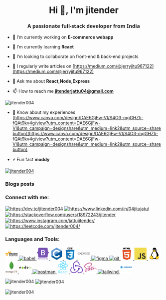 
<h1 align="center">Hi 👋, I'm jitender</h1>
<h3 align="center" style="font-family: system-ui;">A passionate full-stack developer from India</h3>

- 🔭 I’m currently working on **E-commerce webapp**

- 🌱 I’m currently learning **React**

- 👯 I’m looking to collaborate on front-end & back-end projects

- 📝 I regularly write articles on [https://medium.com/@jerryjitu967122](https://medium.com/@jerryjitu967122)

- 💬 Ask me about **React,Node,Express**

- 📫 How to reach me **jitenderjattu04@gmail.com**

<p align="left"> <img src="https://komarev.com/ghpvc/?username=jitender004&label=Profile%20views&color=0e75b6&style=flat" alt="jitender004" /> </p>

- 📄 Know about my experiences [https://www.canva.com/design/DAE6GjFw-VI/S4O3-mgGHZIi-fQAt9kv4g/view?utm_content=DAE6GjFw-VI&utm_campaign=designshare&utm_medium=link2&utm_source=sharebutton](https://www.canva.com/design/DAE6GjFw-VI/S4O3-mgGHZIi-fQAt9kv4g/view?utm_content=DAE6GjFw-VI&utm_campaign=designshare&utm_medium=link2&utm_source=sharebutton)

- ⚡ Fun fact **moddy**

<p align="left"> <a href="https://github.com/ryo-ma/github-profile-trophy"><img src="https://github-profile-trophy.vercel.app/?username=jitender004" alt="jitender004" /></a> </p>

### Blogs posts
<!-- BLOG-POST-LIST:START -->
<!-- BLOG-POST-LIST:END -->

<h3 align="left">Connect with me:</h3>
<p align="left">
<a href="https://dev.to/https://dev.to/jitender004" target="blank"><img align="center" src="https://raw.githubusercontent.com/rahuldkjain/github-profile-readme-generator/master/src/images/icons/Social/devto.svg" alt="https://dev.to/jitender004" height="30" width="40" /></a>
<a href="https://linkedin.com/in/https://www.linkedin.com/in/04jitujatu/" target="blank"><img align="center" src="https://raw.githubusercontent.com/rahuldkjain/github-profile-readme-generator/master/src/images/icons/Social/linked-in-alt.svg" alt="https://www.linkedin.com/in/04jitujatu/" height="30" width="40" /></a>
<a href="https://stackoverflow.com/users/https://stackoverflow.com/users/18972243/jitender" target="blank"><img align="center" src="https://raw.githubusercontent.com/rahuldkjain/github-profile-readme-generator/master/src/images/icons/Social/stack-overflow.svg" alt="https://stackoverflow.com/users/18972243/jitender" height="30" width="40" /></a>
<a href="https://instagram.com/https://www.instagram.com/jattujitender/" target="blank"><img align="center" src="https://raw.githubusercontent.com/rahuldkjain/github-profile-readme-generator/master/src/images/icons/Social/instagram.svg" alt="https://www.instagram.com/jattujitender/" height="30" width="40" /></a>
<a href="https://www.leetcode.com/https://leetcode.com/jitender004/" target="blank"><img align="center" src="https://raw.githubusercontent.com/rahuldkjain/github-profile-readme-generator/master/src/images/icons/Social/leet-code.svg" alt="https://leetcode.com/jitender004/" height="30" width="40" /></a>
</p>

<h3 align="left">Languages and Tools:</h3>
<p align="left"> <a href="https://aws.amazon.com" target="_blank" rel="noreferrer"> <img src="https://raw.githubusercontent.com/devicons/devicon/master/icons/amazonwebservices/amazonwebservices-original-wordmark.svg" alt="aws" width="40" height="40"/> </a> <a href="https://babeljs.io/" target="_blank" rel="noreferrer"> <img src="https://www.vectorlogo.zone/logos/babeljs/babeljs-icon.svg" alt="babel" width="40" height="40"/> </a> <a href="https://getbootstrap.com" target="_blank" rel="noreferrer"> <img src="https://raw.githubusercontent.com/devicons/devicon/master/icons/bootstrap/bootstrap-plain-wordmark.svg" alt="bootstrap" width="40" height="40"/> </a> <a href="https://www.cprogramming.com/" target="_blank" rel="noreferrer"> <img src="https://raw.githubusercontent.com/devicons/devicon/master/icons/c/c-original.svg" alt="c" width="40" height="40"/> </a> <a href="https://www.w3schools.com/css/" target="_blank" rel="noreferrer"> <img src="https://raw.githubusercontent.com/devicons/devicon/master/icons/css3/css3-original-wordmark.svg" alt="css3" width="40" height="40"/> </a> <a href="https://expressjs.com" target="_blank" rel="noreferrer"> <img src="https://raw.githubusercontent.com/devicons/devicon/master/icons/express/express-original-wordmark.svg" alt="express" width="40" height="40"/> </a> <a href="https://www.figma.com/" target="_blank" rel="noreferrer"> <img src="https://www.vectorlogo.zone/logos/figma/figma-icon.svg" alt="figma" width="40" height="40"/> </a> <a href="https://git-scm.com/" target="_blank" rel="noreferrer"> <img src="https://www.vectorlogo.zone/logos/git-scm/git-scm-icon.svg" alt="git" width="40" height="40"/> </a> <a href="https://www.w3.org/html/" target="_blank" rel="noreferrer"> <img src="https://raw.githubusercontent.com/devicons/devicon/master/icons/html5/html5-original-wordmark.svg" alt="html5" width="40" height="40"/> </a> <a href="https://developer.mozilla.org/en-US/docs/Web/JavaScript" target="_blank" rel="noreferrer"> <img src="https://raw.githubusercontent.com/devicons/devicon/master/icons/javascript/javascript-original.svg" alt="javascript" width="40" height="40"/> </a> <a href="https://www.linux.org/" target="_blank" rel="noreferrer"> <img src="https://raw.githubusercontent.com/devicons/devicon/master/icons/linux/linux-original.svg" alt="linux" width="40" height="40"/> </a> <a href="https://www.mongodb.com/" target="_blank" rel="noreferrer"> <img src="https://raw.githubusercontent.com/devicons/devicon/master/icons/mongodb/mongodb-original-wordmark.svg" alt="mongodb" width="40" height="40"/> </a> <a href="https://nodejs.org" target="_blank" rel="noreferrer"> <img src="https://raw.githubusercontent.com/devicons/devicon/master/icons/nodejs/nodejs-original-wordmark.svg" alt="nodejs" width="40" height="40"/> </a> <a href="https://postman.com" target="_blank" rel="noreferrer"> <img src="https://www.vectorlogo.zone/logos/getpostman/getpostman-icon.svg" alt="postman" width="40" height="40"/> </a> <a href="https://reactjs.org/" target="_blank" rel="noreferrer"> <img src="https://raw.githubusercontent.com/devicons/devicon/master/icons/react/react-original-wordmark.svg" alt="react" width="40" height="40"/> </a> <a href="https://redux.js.org" target="_blank" rel="noreferrer"> <img src="https://raw.githubusercontent.com/devicons/devicon/master/icons/redux/redux-original.svg" alt="redux" width="40" height="40"/> </a> <a href="https://sass-lang.com" target="_blank" rel="noreferrer"> <img src="https://raw.githubusercontent.com/devicons/devicon/master/icons/sass/sass-original.svg" alt="sass" width="40" height="40"/> </a> <a href="https://tailwindcss.com/" target="_blank" rel="noreferrer"> <img src="https://www.vectorlogo.zone/logos/tailwindcss/tailwindcss-icon.svg" alt="tailwind" width="40" height="40"/> </a> <a href="https://webpack.js.org" target="_blank" rel="noreferrer"> <img src="https://raw.githubusercontent.com/devicons/devicon/d00d0969292a6569d45b06d3f350f463a0107b0d/icons/webpack/webpack-original-wordmark.svg" alt="webpack" width="40" height="40"/> </a> </p>

<p><img align="left" src="https://github-readme-stats.vercel.app/api/top-langs?username=jitender004&show_icons=true&locale=en&layout=compact" alt="jitender004" /></p>

<p>&nbsp;<img align="center" src="https://github-readme-stats.vercel.app/api?username=jitender004&show_icons=true&locale=en" alt="jitender004" /></p>

<p><img align="center" src="https://github-readme-streak-stats.herokuapp.com/?user=jitender004&" alt="jitender004" /></p>

